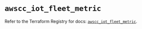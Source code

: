 # `awscc_iot_fleet_metric`

Refer to the Terraform Registry for docs: [`awscc_iot_fleet_metric`](https://registry.terraform.io/providers/hashicorp/awscc/0.70.0/docs/resources/iot_fleet_metric).
